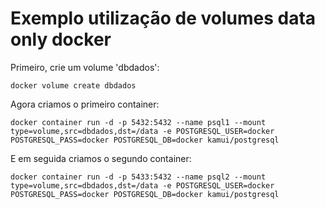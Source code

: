 # Exemplo utilização de volumes data only docker

Primeiro, crie um volume 'dbdados':

```
docker volume create dbdados
```

Agora criamos o primeiro container:

```
docker container run -d -p 5432:5432 --name psql1 --mount type=volume,src=dbdados,dst=/data -e POSTGRESQL_USER=docker POSTGRESQL_PASS=docker POSTGRESQL_DB=docker kamui/postgresql
```

E em seguida criamos o segundo container:

```
docker container run -d -p 5433:5432 --name psql2 --mount type=volume,src=dbdados,dst=/data -e POSTGRESQL_USER=docker POSTGRESQL_PASS=docker POSTGRESQL_DB=docker kamui/postgresql
```
